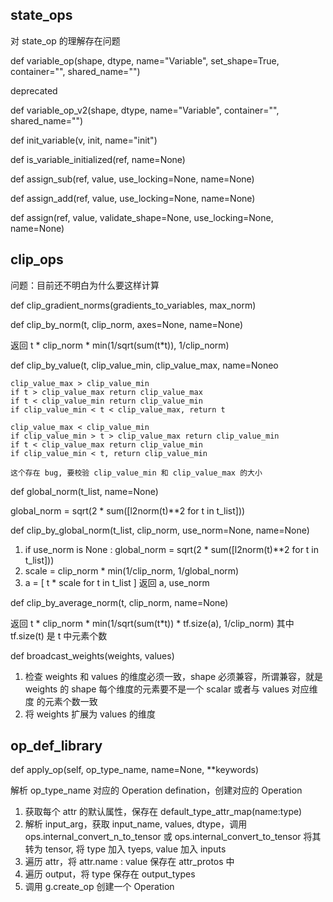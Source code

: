 
## state_ops

对  state_op 的理解存在问题

def variable_op(shape, dtype, name="Variable", set_shape=True, container="", shared_name="")

deprecated

def variable_op_v2(shape, dtype, name="Variable", container="", shared_name="")

def init_variable(v, init, name="init")

def is_variable_initialized(ref, name=None)

def assign_sub(ref, value, use_locking=None, name=None)

def assign_add(ref, value, use_locking=None, name=None)

def assign(ref, value, validate_shape=None, use_locking=None, name=None)

## clip_ops

问题：目前还不明白为什么要这样计算

def clip_gradient_norms(gradients_to_variables, max_norm)

def clip_by_norm(t, clip_norm, axes=None, name=None)

返回 t * clip_norm * min(1/sqrt(sum(t*t)), 1/clip_norm)

def clip_by_value(t, clip_value_min, clip_value_max, name=Noneo

```
clip_value_max > clip_value_min
if t > clip_value_max return clip_value_max
if t < clip_value_min return clip_value_min
if clip_value_min < t < clip_value_max, return t

clip_value_max < clip_value_min
if clip_value_min > t > clip_value_max return clip_value_min
if t < clip_value_max return clip_value_min
if clip_value_min < t, return clip_value_min

这个存在 bug, 要校验 clip_value_min 和 clip_value_max 的大小
```

def global_norm(t_list, name=None)

global_norm = sqrt(2 * sum([l2norm(t)**2 for t in t_list]))

def clip_by_global_norm(t_list, clip_norm, use_norm=None, name=None)

1. if use_norm is None : global_norm = sqrt(2 * sum([l2norm(t)**2 for t in t_list]))
2. scale = clip_norm * min(1/clip_norm, 1/global_norm)
3. a = [ t * scale for t in t_list ]
返回 a, use_norm

def clip_by_average_norm(t, clip_norm, name=None)

返回 t * clip_norm * min(1/sqrt(sum(t*t)) * tf.size(a), 1/clip_norm)
 其中  tf.size(t) 是 t 中元素个数



def broadcast_weights(weights, values)

1. 检查  weights 和  values 的维度必须一致，shape 必须兼容，所谓兼容，就是
   weights 的 shape 每个维度的元素要不是一个 scalar 或者与  values 对应维度
   的元素个数一致
2. 将 weights 扩展为 values 的维度


## op_def_library


def apply_op(self, op_type_name, name=None, **keywords)

解析  op_type_name 对应的 Operation defination，创建对应的 Operation
1. 获取每个 attr 的默认属性，保存在 default_type_attr_map(name:type)
2. 解析 input_arg，获取 input_name, values, dtype，调用 ops.internal_convert_n_to_tensor
或 ops.internal_convert_to_tensor 将其转为 tensor, 将 type 加入 tyeps, value 加入 inputs
3. 遍历 attr，将  attr.name : value 保存在  attr_protos 中
4. 遍历 output，将 type 保存在 output_types
5. 调用 g.create_op 创建一个 Operation

